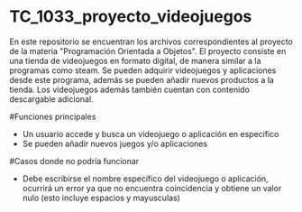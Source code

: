 # TC_1033_proyecto_videojuegos
En este repositorio se encuentran los archivos correspondientes al proyecto de la materia "Programación Orientada a Objetos".
El proyecto consiste en una tienda de videojuegos en formato digital, de manera similar a la programas como steam. Se pueden adquirir videojuegos y aplicaciones desde este programa, además se pueden añadir nuevos productos a la tienda. Los videojuegos además también cuentan con contenido descargable adicional.

#Funciones principales
- Un usuario accede y busca un videojuego o aplicación en específico
- Se pueden añadir nuevos juegos y/o aplicaciones

#Casos donde no podría funcionar

- Debe escribirse el nombre específico del videojuego o aplicación, ocurrirá un error ya que no encuentra coincidencia y obtiene un valor nulo (esto incluye espacios y mayusculas)
